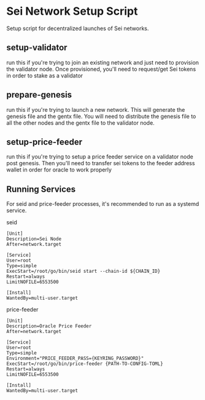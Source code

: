 # Sei Network Setup Script

Setup script for decentralized launches of Sei networks.

## setup-validator

run this if you're trying to join an existing network and just need to provision the validator node. Once provisioned, you'll need to request/get Sei tokens in order to stake as a validator

## prepare-genesis

run this if you're trying to launch a new network. This will generate the genesis file and the gentx file. You will need to distribute the genesis file to all the other nodes and the gentx file to the validator node.

## setup-price-feeder

run this if you're trying to setup a price feeder service on a validator node post genesis. Then you'll need to transfer sei tokens to the feeder address wallet in order for oracle to work properly

## Running Services

For seid and price-feeder processes, it's recommended to run as a systemd service.

seid

```
[Unit]
Description=Sei Node
After=network.target

[Service]
User=root
Type=simple
ExecStart=/root/go/bin/seid start --chain-id ${CHAIN_ID}
Restart=always
LimitNOFILE=6553500

[Install]
WantedBy=multi-user.target
```

price-feeder

```
[Unit]
Description=Oracle Price Feeder
After=network.target

[Service]
User=root
Type=simple
Environment="PRICE_FEEDER_PASS={KEYRING_PASSWORD}"
ExecStart=/root/go/bin/price-feeder {PATH-TO-CONFIG-TOML}
Restart=always
LimitNOFILE=6553500

[Install]
WantedBy=multi-user.target
```
